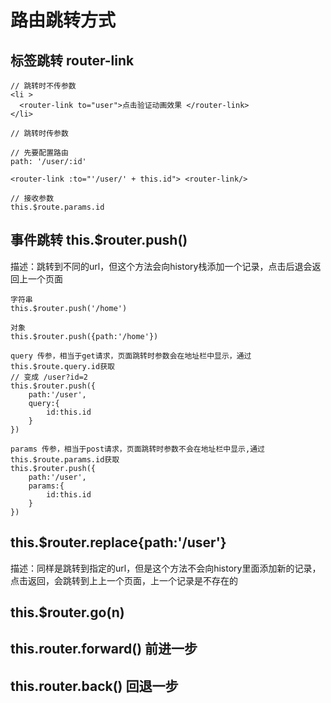# 路由跳转方式
## 标签跳转 router-link
```
// 跳转时不传参数
<li >
  <router-link to="user">点击验证动画效果 </router-link>   
</li>

// 跳转时传参数

// 先要配置路由
path: '/user/:id'

<router-link :to="'/user/' + this.id"> <router-link/>

// 接收参数
this.$route.params.id
```

## 事件跳转 this.$router.push()
描述：跳转到不同的url，但这个方法会向history栈添加一个记录，点击后退会返回上一个页面
```
字符串
this.$router.push('/home')

对象
this.$router.push({path:'/home'})

query 传参，相当于get请求，页面跳转时参数会在地址栏中显示，通过this.$route.query.id获取
// 变成 /user?id=2
this.$router.push({ 
    path:'/user',
    query:{
        id:this.id
    }
})

params 传参，相当于post请求，页面跳转时参数不会在地址栏中显示,通过this.$route.params.id获取
this.$router.push({ 
    path:'/user',
    params:{
        id:this.id
    }
})
```

## this.$router.replace{path:'/user'}
描述：同样是跳转到指定的url，但是这个方法不会向history里面添加新的记录，点击返回，会跳转到上上一个页面，上一个记录是不存在的

## this.$router.go(n)

## this.router.forward() 前进一步

## this.router.back() 回退一步
